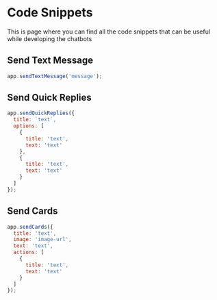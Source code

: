 # Code Snippets

This is page where you can find all the code snippets that can be useful while developing the chatbots

## Send Text Message

```js
app.sendTextMessage('message');
```

## Send Quick Replies

```js
app.sendQuickReplies({
  title: `text`,
  options: [
    {
      title: 'text',
      text: 'text'
    },
    {
      title: 'text',
      text: 'text'
    }
  ]
});
```

## Send Cards

```js
app.sendCards({
  title: 'text',
  image: 'image-url',
  text: 'text',
  actions: [
    {
      title: 'text',
      text: 'text'
    }
  ]
});
```
